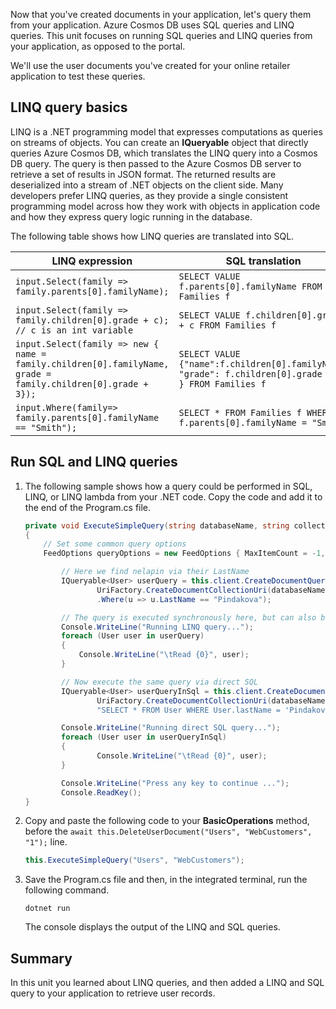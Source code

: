 <!--TODO: Explain how to do ExecuteNext (pages closer to SDK imp) vs ToList (continuation token)-->
Now that you've created documents in your application, let's query them from your application. Azure Cosmos DB uses SQL queries and LINQ queries. This unit focuses on running SQL queries and LINQ queries from your application, as opposed to the portal.

We'll use the user documents you've created for your online retailer application to test these queries.

## LINQ query basics

LINQ is a .NET programming model that expresses computations as queries on streams of objects. You can create an **IQueryable** object that directly queries Azure Cosmos DB, which translates the LINQ query into a Cosmos DB query. The query is then passed to the Azure Cosmos DB server to retrieve a set of results in JSON format. The returned results are deserialized into a stream of .NET objects on the client side. Many developers prefer LINQ queries, as they provide a single consistent programming model across how they work with objects in application code and how they express query logic running in the database.

The following table shows how LINQ queries are translated into SQL.

| LINQ expression | SQL translation |
|---|---|
| `input.Select(family => family.parents[0].familyName);`| `SELECT VALUE f.parents[0].familyName FROM Families f` |
|`input.Select(family => family.children[0].grade + c); // c is an int variable` | `SELECT VALUE f.children[0].grade + c FROM Families f` |
|`input.Select(family => new { name = family.children[0].familyName, grade = family.children[0].grade + 3});`| `SELECT VALUE {"name":f.children[0].familyName, "grade": f.children[0].grade + 3 } FROM Families f`|
|`input.Where(family=> family.parents[0].familyName == "Smith");`|`SELECT * FROM Families f WHERE f.parents[0].familyName = "Smith"`|

## Run SQL and LINQ queries

1. The following sample shows how a query could be performed in SQL, LINQ, or LINQ lambda from your .NET code. Copy the code and add it to the end of the Program.cs file.

    ```csharp
    private void ExecuteSimpleQuery(string databaseName, string collectionName)
    {
        // Set some common query options
        FeedOptions queryOptions = new FeedOptions { MaxItemCount = -1, EnableCrossPartitionQuery = true };
    
            // Here we find nelapin via their LastName
            IQueryable<User> userQuery = this.client.CreateDocumentQuery<User>(
                    UriFactory.CreateDocumentCollectionUri(databaseName, collectionName), queryOptions)
                    .Where(u => u.LastName == "Pindakova");
    
            // The query is executed synchronously here, but can also be executed asynchronously via the IDocumentQuery<T> interface
            Console.WriteLine("Running LINQ query...");
            foreach (User user in userQuery)
            {
                Console.WriteLine("\tRead {0}", user);
            }
    
            // Now execute the same query via direct SQL
            IQueryable<User> userQueryInSql = this.client.CreateDocumentQuery<User>(
                    UriFactory.CreateDocumentCollectionUri(databaseName, collectionName), 
                    "SELECT * FROM User WHERE User.lastName = 'Pindakova'", queryOptions );
    
            Console.WriteLine("Running direct SQL query...");
            foreach (User user in userQueryInSql)
            {
                    Console.WriteLine("\tRead {0}", user);
            }
    
            Console.WriteLine("Press any key to continue ...");
            Console.ReadKey();
    }
    ```

1. Copy and paste the following code to your **BasicOperations** method, before the `await this.DeleteUserDocument("Users", "WebCustomers", "1");` line.

    ```csharp
    this.ExecuteSimpleQuery("Users", "WebCustomers");
    ```

1. Save the Program.cs file and then, in the integrated terminal, run the following command.
    
    ```
    dotnet run
    ```

    The console displays the output of the LINQ and SQL queries.

## Summary

In this unit you learned about LINQ queries, and then added a LINQ and SQL query to your application to retrieve user records.